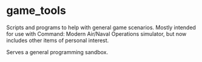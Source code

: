 # game_tools
Scripts and programs to help with general game scenarios. Mostly intended for 
use with Command: Modern Air/Naval Operations simulator, but now includes other
items of personal interest.

Serves a general programming sandbox. 
